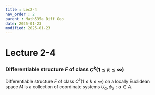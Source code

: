 ```yaml
---
title : Lec2-4
nav_order : 2
parent : Math535a Diff Geo
date: 2025-01-23
modified: 2025-01-23
---
```

# Lecture 2-4 
### Differentiable structure $F$ of class $C^k (1 \le k \le \infty)$  
Differentiable structure $F$ of class $C^k (1 \le k \le \infty)$ on a locally Euclidean space $M$ is a collection of coordinate systems ${U_{\alpha}, \phi_{\alpha}: \alpha \in A}$. 